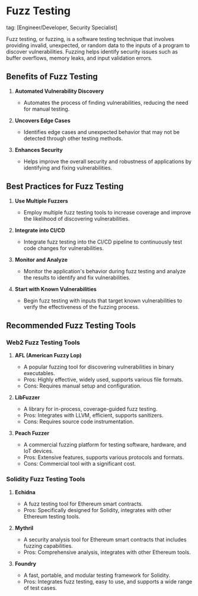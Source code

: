 # Fuzz Testing
tag: [Engineer/Developer, Security Specialist]

Fuzz testing, or fuzzing, is a software testing technique that involves providing invalid, unexpected, or random data to the inputs of a program to discover vulnerabilities. Fuzzing helps identify security issues such as buffer overflows, memory leaks, and input validation errors.

## Benefits of Fuzz Testing

1. **Automated Vulnerability Discovery**
   - Automates the process of finding vulnerabilities, reducing the need for manual testing.

2. **Uncovers Edge Cases**
   - Identifies edge cases and unexpected behavior that may not be detected through other testing methods.

3. **Enhances Security**
   - Helps improve the overall security and robustness of applications by identifying and fixing vulnerabilities.

## Best Practices for Fuzz Testing

1. **Use Multiple Fuzzers**
   - Employ multiple fuzz testing tools to increase coverage and improve the likelihood of discovering vulnerabilities.

2. **Integrate into CI/CD**
   - Integrate fuzz testing into the CI/CD pipeline to continuously test code changes for vulnerabilities.

3. **Monitor and Analyze**
   - Monitor the application's behavior during fuzz testing and analyze the results to identify and fix vulnerabilities.

4. **Start with Known Vulnerabilities**
   - Begin fuzz testing with inputs that target known vulnerabilities to verify the effectiveness of the fuzzing process.

## Recommended Fuzz Testing Tools

### Web2 Fuzz Testing Tools

1. **AFL (American Fuzzy Lop)**
   - A popular fuzzing tool for discovering vulnerabilities in binary executables.
   - Pros: Highly effective, widely used, supports various file formats.
   - Cons: Requires manual setup and configuration.

2. **LibFuzzer**
   - A library for in-process, coverage-guided fuzz testing.
   - Pros: Integrates with LLVM, efficient, supports sanitizers.
   - Cons: Requires source code instrumentation.

3. **Peach Fuzzer**
   - A commercial fuzzing platform for testing software, hardware, and IoT devices.
   - Pros: Extensive features, supports various protocols and formats.
   - Cons: Commercial tool with a significant cost.

### Solidity Fuzz Testing Tools

1. **Echidna**
   - A fuzz testing tool for Ethereum smart contracts.
   - Pros: Specifically designed for Solidity, integrates with other Ethereum testing tools.

2. **Mythril**
   - A security analysis tool for Ethereum smart contracts that includes fuzzing capabilities.
   - Pros: Comprehensive analysis, integrates with other Ethereum tools.

3. **Foundry**
   - A fast, portable, and modular testing framework for Solidity.
   - Pros: Integrates fuzz testing, easy to use, and supports a wide range of test cases.
